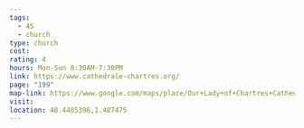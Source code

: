 ```yaml
---
tags:
  - 4S
  - church
type: church
cost: 
rating: 4
hours: Mon-Sun 8:30AM-7:30PM
link: https://www.cathedrale-chartres.org/
page: "199"
map-link: https://www.google.com/maps/place/Our+Lady+of+Chartres+Cathedral/@48.4515853,1.4662684,14.42z/data=!4m6!3m5!1s0x47e40c44273a8095:0x1b20b5629f882821!8m2!3d48.4478026!4d1.4878371!16zL20vMGs4Ymg?entry=ttu&g_ep=EgoyMDI0MDgyOC4wIKXMDSoASAFQAw%3D%3D
visit: 
location: 48.4485396,1.487475
---
```


